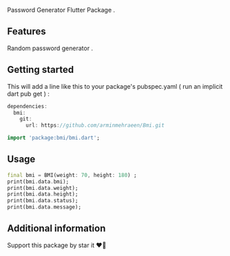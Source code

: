 Password Generator Flutter Package .

## Features

Random password generator .

## Getting started

This will add a line like this to your package's pubspec.yaml ( run an implicit dart pub get ) :

```dart
dependencies:
  bmi:
    git:
      url: https://github.com/arminmehraeen/Bmi.git
```

```dart
import 'package:bmi/bmi.dart';
```

## Usage

```dart
final bmi = BMI(weight: 70, height: 180) ;
print(bmi.data.bmi);
print(bmi.data.weight);
print(bmi.data.height);
print(bmi.data.status);
print(bmi.data.message);
```

## Additional information
Support this package by star it :heart_on_fire:
